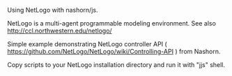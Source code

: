 Using NetLogo with nashorn/js.

NetLogo is a multi-agent programmable modeling environment.
See also http://ccl.northwestern.edu/netlogo/

Simple example demonstrating NetLogo controller API ( https://github.com/NetLogo/NetLogo/wiki/Controlling-API ) from Nashorn.

Copy scripts to your NetLogo installation directory and run it with "jjs" shell.
